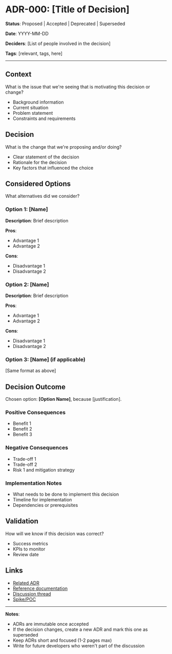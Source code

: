 # ADR-000: [Title of Decision]

**Status**: Proposed | Accepted | Deprecated | Superseded

**Date**: YYYY-MM-DD

**Deciders**: [List of people involved in the decision]

**Tags**: [relevant, tags, here]

---

## Context

What is the issue that we're seeing that is motivating this decision or change?

- Background information
- Current situation
- Problem statement
- Constraints and requirements

## Decision

What is the change that we're proposing and/or doing?

- Clear statement of the decision
- Rationale for the decision
- Key factors that influenced the choice

## Considered Options

What alternatives did we consider?

### Option 1: [Name]
**Description**: Brief description

**Pros**:
- Advantage 1
- Advantage 2

**Cons**:
- Disadvantage 1
- Disadvantage 2

### Option 2: [Name]
**Description**: Brief description

**Pros**:
- Advantage 1
- Advantage 2

**Cons**:
- Disadvantage 1
- Disadvantage 2

### Option 3: [Name] (if applicable)
[Same format as above]

## Decision Outcome

Chosen option: **[Option Name]**, because [justification].

### Positive Consequences
- Benefit 1
- Benefit 2
- Benefit 3

### Negative Consequences
- Trade-off 1
- Trade-off 2
- Risk 1 and mitigation strategy

### Implementation Notes
- What needs to be done to implement this decision
- Timeline for implementation
- Dependencies or prerequisites

## Validation

How will we know if this decision was correct?

- Success metrics
- KPIs to monitor
- Review date

## Links

- [Related ADR](#)
- [Reference documentation](url)
- [Discussion thread](url)
- [Spike/POC](url)

---

**Notes**:
- ADRs are immutable once accepted
- If the decision changes, create a new ADR and mark this one as superseded
- Keep ADRs short and focused (1-2 pages max)
- Write for future developers who weren't part of the discussion

